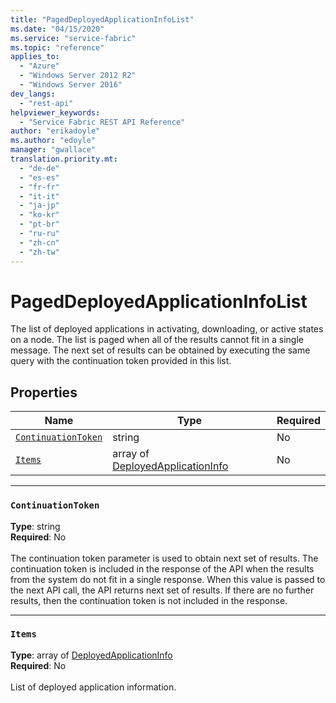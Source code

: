```yaml
---
title: "PagedDeployedApplicationInfoList"
ms.date: "04/15/2020"
ms.service: "service-fabric"
ms.topic: "reference"
applies_to: 
  - "Azure"
  - "Windows Server 2012 R2"
  - "Windows Server 2016"
dev_langs: 
  - "rest-api"
helpviewer_keywords: 
  - "Service Fabric REST API Reference"
author: "erikadoyle"
ms.author: "edoyle"
manager: "gwallace"
translation.priority.mt: 
  - "de-de"
  - "es-es"
  - "fr-fr"
  - "it-it"
  - "ja-jp"
  - "ko-kr"
  - "pt-br"
  - "ru-ru"
  - "zh-cn"
  - "zh-tw"
---
```

# PagedDeployedApplicationInfoList

The list of deployed applications in activating, downloading, or active states on a node.
The list is paged when all of the results cannot fit in a single message.
The next set of results can be obtained by executing the same query with the continuation token provided in this list.


## Properties
| Name | Type | Required |
| --- | --- | --- |
| [`ContinuationToken`](#continuationtoken) | string | No |
| [`Items`](#items) | array of [DeployedApplicationInfo](sfclient-model-deployedapplicationinfo.md) | No |

____
### `ContinuationToken`
__Type__: string <br/>
__Required__: No<br/>
<br/>
The continuation token parameter is used to obtain next set of results. The continuation token is included in the response of the API when the results from the system do not fit in a single response. When this value is passed to the next API call, the API returns next set of results. If there are no further results, then the continuation token is not included in the response.

____
### `Items`
__Type__: array of [DeployedApplicationInfo](sfclient-model-deployedapplicationinfo.md) <br/>
__Required__: No<br/>
<br/>
List of deployed application information.
